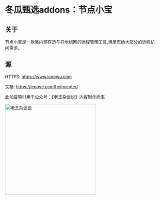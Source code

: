 # 冬瓜甄选addons：节点小宝

## 关于

节点小宝是一款集内网穿透与异地组网的远程管理工具,满足您绝大部分的远程访问需求。

## 源

HTTPS: https://www.ionewu.com

文档: https://iepose.com/helpcenter/

此加载项引用于公众号：【老王杂谈说】内容制作而来

<img src="https://gitee.com/desmond_GT/hassio-addons/raw/main/WeChat_QRCode.png" width="300" alt="老王杂谈说" />
